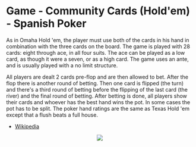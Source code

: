 # Game - Community Cards (Hold'em) - Spanish Poker

As in Omaha Hold 'em, the player must use both of the cards in his hand in combination with the three cards on the board. The game is played with 28 cards: eight through ace, in all four suits. The ace can be played as a low card, as though it were a seven, or as a high card. The game uses an ante, and is usually played with a no limit structure.

All players are dealt 2 cards pre-flop and are then allowed to bet. After the flop there is another round of betting. Then one card is flipped (the turn) and there's a third round of betting before the flipping of the last card (the river) and the final round of betting. After betting is done, all players show their cards and whoever has the best hand wins the pot. In some cases the pot has to be split. The poker hand ratings are the same as Texas Hold 'em except that a flush beats a full house.

 * [Wikipedia](https://en.wikipedia.org/wiki/Spanish_poker)

<p align=center><img src="https://github.com/Ericmas001/BluffinMuffin.Protocol/blob/master/Documentation/Activities/Protocol.Game.Variant.Holdem.SpanishPoker.png"></p>